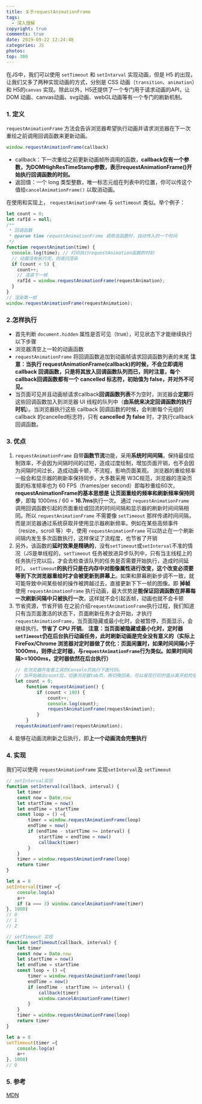 ```yaml
---
title: 关于requestAnimationFrame
tags:
  - 深入理解
copyright: true
comments: true
date: 2019-09-22 12:24:48
categories: JS
photos:
top: 300
---
```


在JS中，我们可以使用 `setTimeout` 和 `setIntarval` 实现动画，但是 H5 的出现，让我们又多了两种实现动画的方式，分别是 CSS 动画（`transition`、`animation`）和 H5的`canvas` 实现。除此以外，H5还提供了一个专门用于请求动画的API，让 DOM 动画、canvas动画、svg动画、webGL动画等有一个专门的刷新机制。

### 1. 定义
`requestAnimationFrame` 方法会告诉浏览器希望执行动画并请求浏览器在下一次重绘之前调用回调函数来更新动画。

```js
window.requestAnimationFrame(callback)
```

* callback：下一次重绘之前更新动画帧所调用的函数，**callback仅有一个参数，为DOMHighResTimeStamp参数，表示requestAnimationFrame()开始执行回调函数的时刻。**
* 返回值：一个 long 类型整数，唯一标志元组在列表中的位置，你可以传这个值给`cancelAnimationFrame()` 以取消动画。

在使用和实现上， `requestAnimationFrame` 与 `setTimeout` 类似。举个例子：

```js
let count = 0;
let rafId = null;
/**
 * 回调函数
 * @param time requestAnimationFrame 调用该函数时，自动传入的一个时间
 */
function requestAnimation(time) {
  console.log(time); // 打印执行requestAnimation函数的时刻
  // 动画没有执行完，则递归渲染
  if (count < 5) {
    count++;
    // 渲染下一帧
    rafId = window.requestAnimationFrame(requestAnimation);
  }
}
// 渲染第一帧
window.requestAnimationFrame(requestAnimation);
```

### 2.怎样执行
* 首先判断 `document.hidden` 属性是否可见（true），可见状态下才能继续执行以下步骤
* 浏览器清空上一轮的动画函数
* `requestAnimationFrame` 将回调函数追加到动画帧请求回调函数列表的末尾
  **注意：当执行 requestAnimationFrame(callback)的时候，不会立即调用 callback 回调函数，只是将其放入回调函数队列而已，同时注意，每个 callback回调函数都有一个 cancelled 标志符，初始值为 false，并对外不可见。**
* 当页面可见并且动画帧请求callback**回调函数列表**不为空时，浏览器会**定期**将这些回调函数加入到浏览器 UI 线程的队列中（**由系统来决定回调函数的执行时机**）。当浏览器执行这些 callback 回调函数的时候，会判断每个元组的 callback 的cancelled标志符，只有 **cancelled 为 false** 时，才执行callback回调函数。

### 3. 优点
1. `requestAnimationFrame` 自带**函数节流**功能，采用**系统时间间隔**，保持最佳绘制效率，不会因为间隔时间的过短，造成过度绘制，增加页面开销，也不会因为间隔时间过长，造成动画卡顿，不流程，影响页面美观。
   浏览器的重绘频率一般会和显示器的刷新率保持同步。大多数采用 W3C规范，浏览器的渲染页面的标准频率也为 60 FPS（frames/per second）即每秒重绘60次，**requestAnimationFrame的基本思想是 让页面重绘的频率和刷新频率保持同步**，即每 1000ms / 60 = **16.7ms**执行一次。
   通过 `requestAnimationFrame` 调用回调函数引起的页面重绘或回流的时间间隔和显示器的刷新时间间隔相同。所以  `requestAnimationFrame`  不需要像 `setTimeout` 那样传递时间间隔，而是浏览器通过系统获取并使用显示器刷新频率。例如在某些高频事件（resize，scroll 等）中，使用 `requestAnimationFrame` 可以防止在一个刷新间隔内发生多次函数执行，这样保证了流程度，也节省了开销
2. 另外，该函数的**延时效果是精确的**，没有`setTimeout`或`setInterval`不准的情况（JS是单线程的，`setTimeout` 任务被放进异步队列中，只有当主线程上的任务执行完以后，才会去检查该队列的任务是否需要开始执行，造成时间延时）。
   `setTimeout`**的执行只是在内存中对图像属性进行改变，这个改变必须要等到下次浏览器重绘时才会被更新到屏幕上**。如果和屏幕刷新步调不一致，就可能导致中间某些帧的操作被跨越过去，直接更新下下一帧的图像。即 **掉帧**
   使用  `requestAnimationFrame` 执行动画，最大优势是**能保证回调函数在屏幕每一次刷新间隔中只被执行一次**，这样就不会引起丢帧，动画也就不会卡顿
3. 节省资源，节省开销
   在之前介绍`requestAnimationFrame`执行过程，我们知道只有当页面激活的状态下，页面刷新任务才会开始，才执行 `requestAnimationFrame`，当页面隐藏或最小化时，会被暂停，页面显示，会继续执行。**节省了 CPU 开销**。
   **注意：当页面被隐藏或最小化时，定时器`setTimeout`仍在后台执行动画任务，此时刷新动画是完全没有意义的（实际上 FireFox/Chrome 浏览器对定时器做了优化：页面闲置时，如果时间间隔小于 1000ms，则停止定时器，与`requestAnimationFrame`行为类似。如果时间间隔>=1000ms，定时器依然在后台执行）**
   ```js
   // 在浏览器开发者工具的Console页执行下面代码。
   // 当开始输出count后，切换浏览器tab页，再切换回来，可以发现打印的值从离开前的值继续输出
   let count = 0;
       function requestAnimation() {
           if (count < 100) {
               count++;
               console.log(count);
               requestAnimationFrame(requestAnimation);
           }
       }
   requestAnimationFrame(requestAnimation);
   ```
4. 能够在动画流刷新之后执行，即**上一个动画流会完整执行**

### 4. 实现
我们可以使用 `requestAnimationFrame` 实现`setInterval`及 `setTimeout`

```js
// setInterval实现
function setInterval(callback, interval) {
    let timer
    const now = Date.now
    let startTime = now()
    let endTime = startTime
    const loop = () ={
        timer = window.requestAnimationFrame(loop)
        endTime = now()
        if (endTime - startTime >= interval) {
            startTime = endTime = now()
            callback(timer)
        }
    }
    timer = window.requestAnimationFrame(loop)
    return timer
}

let a = 0
setInterval(timer ={
    console.log(a)
    a++
    if (a === 3) window.cancelAnimationFrame(timer)
}, 1000)
// 0
// 1
// 2
```

```js
// setTimeout 实现
function setTimeout(callback, interval) {
    let timer
    const now = Date.now
    let startTime = now()
    let endTime = startTime
    const loop = () ={
        timer = window.requestAnimationFrame(loop)
        endTime = now()
        if (endTime - startTime >= interval) {
            callback(timer)
            window.cancelAnimationFrame(timer)
        }
    }
    timer = window.requestAnimationFrame(loop)
    return timer
}

let a = 0
setTimeout(timer ={
    console.log(a)
    a++
}, 1000)
// 0
```

### 5. 参考
[MDN](https://developer.mozilla.org/zh-CN/docs/Web/API/Window/requestAnimationFrame)
